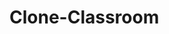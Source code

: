 
<h1><a href="https://lucas-emanuel-360.github.io/clone-classroom/" target ="_blank"; style="text-decoration:none;"> Clone-Classroom</a></h1>
<img href="https://drive.google.com/file/d/1EtDO-TPsGQF3M0XyqZl2-mCj2bWqF0n_/view?usp=sharing"src=""
